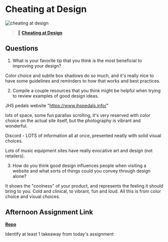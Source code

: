 # Cheating at Design

![cheating at design](https://bcw.blob.core.windows.net/public/img/courses/5247609446691139)

> **📖 [Cheating at Design](https://codeworksacademy.com/fs-student-guide/resources/wk1/04-Cheating-at-Design)**

## Questions

1. What is your favorite tip that you think is the most beneficial to improving your design?

Color choice and subtle box shadows do so much, and it's really nice to have some guidelines and reminders to how that works and best practices.


2. Compile a couple resources that you think might be helpful when trying to review examples of good design ideas.

JHS pedals website "https://www.jhspedals.info/"

lots of space, some fun parallax scrolling, it's very reserved with color choice on the actual site itself, but the photography is vibrant and wonderful.

Discord - LOTS of information all at once, presented neatly with solid visual choices.

Lots of music equipment sites have really evocative art and design (not retailers).

3. How do you think good design influences people when visiting a website and what sorts of things could you convey through design alone?

It shows the "coolness" of your product, and represents the feeling it should bring to you. Cold and clinical, to vibrant, fun and loud. All this is from color choice and visual choices.

## Afternoon Assignment Link

**[Repo](https://github.com/DMGCK/<ASSIGNMENT_REPO>)**

Identify at least 1 takeaway from today's assignment
